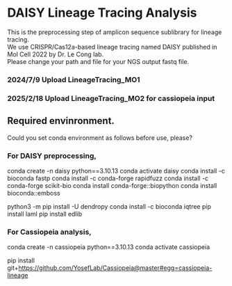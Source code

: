 # DAISY Lineage Tracing Analysis
This is the preprocessing step of amplicon sequence sublibrary for lineage tracing.  
We use CRISPR/Cas12a-based lineage tracing named DAISY published in Mol Cell 2022 by Dr. Le Cong lab.  
Please change your path and file for your NGS output fastq file.  


### 2024/7/9 Upload LineageTracing_MO1


### 2025/2/18 Upload LineageTracing_MO2 for cassiopeia input


## Required envinronment.  
Could you set conda environment as follows before use, please?

### For DAISY preprocessing,

conda create -n daisy python==3.10.13
conda activate daisy
conda install -c bioconda fastp
conda install -c conda-forge rapidfuzz 
conda install -c conda-forge scikit-bio
conda install conda-forge::biopython
conda install bioconda::emboss

python3 -m pip install -U dendropy
conda install -c bioconda iqtree
pip install laml
pip install edlib

### For Cassiopeia analysis,

conda create -n cassiopeia python==3.10.13
conda activate cassiopeia

pip install git+https://github.com/YosefLab/Cassiopeia@master#egg=cassiopeia-lineage

